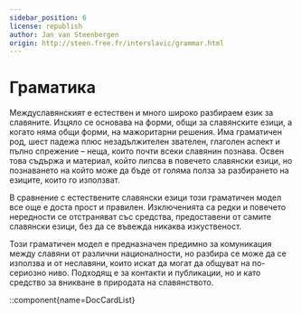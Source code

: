 ```yaml
---
sidebar_position: 6
license: republish
author: Jan van Steenbergen
origin: http://steen.free.fr/interslavic/grammar.html
---
```


# Граматика

Междуславянският е естествен и много широко разбираем език за славяните. Изцяло се основава на форми, общи за славянските езици, а когато няма общи форми, на мажоритарни решения. Има граматичен род, шест падежа плюс незадължителен звателен, глаголен аспект и пълно спрежение – неща, които почти всеки славянин познава. Освен това съдържа и материал, който липсва в повечето славянски езици, но познаването на който може да бъде от голяма полза за разбирането на езиците, които го използват.

В сравнение с естествените славянски езици този граматичен модел все още е доста прост и правилен. Изключенията са редки и повечето нередности се отстраняват със средства, предоставени от самите славянски езици, без да се въвежда никаква изкуственост.

Този граматичен модел е предназначен предимно за комуникация между славяни от различни националности, но разбира се може да се използва и от неславяни, които искат да могат да общуват на по-сериозно ниво. Подходящ е за контакти и публикации, но и като средство за вникване в природата на славянството.

::component{name=DocCardList}


